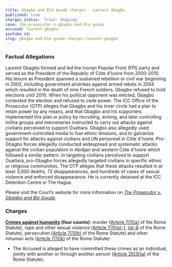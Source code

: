 ```yaml
---
title: Gbagbo and Blé Goudé charges - Laurent Gbagbo
published: true
charges_status: 'Trial: Ongoing'
case: the-prosecutor-v-gbagbo-and-ble-goude
accused: laurent-gbagbo
youtube_id:
slug: gbagbo-and-ble-goude-charges-laurent-gbagbo
---
```



### Factual Allegations

Laurent Gbagbo formed and led the Ivorian Popular Front (FPI) party and served as the President of the Republic of C&ocirc;te d'Ivoire from 2000-2010. His tenure as President spanned a sustained rebellion or civil war beginning in 2002, including government airstrikes against armed rebels in 2004 which resulted in the death of nine French soldiers. Gbagbo refused to hold elections until 2010. When his political opponent was elected, Gbagbo contested the election and refused to cede power. The ICC Office of the Prosecutor (OTP) alleges that Gbagbo and his inner circle had a plan to retain power by any means, and that Gbagbo and his supporters implemented this plan or policy by recruiting, arming, and later controlling militia groups and mercenaries instructed to carry out attacks against civilians perceived to support Ouattara. Gbagbo also allegedly used government-controlled media to fuel ethnic tensions, and to galvanize support for attacks against civilians and UN personnel in C&ocirc;te d'Ivoire. Pro-Gbagbo forces allegedly conducted widespread and systematic attacks against the civilian population in Abidjan and western C&ocirc;te d'Ivoire which followed a similar pattern. In targeting civilians perceived to support Ouattara, pro-Gbagbo forces allegedly targeted civilians in specific ethnic or religious communities. The OTP alleges that these attacks resulted in at least 3,000 deaths, 72 disappearances, and hundreds of cases of sexual violence and enforced disappearance. He is currently detained at the ICC Detention Centre in The Hague.

Please visit the Court’s website for more information on [*The Prosecutor v. Gbagbo and Bl&eacute; Goud&eacute;*](https://www.icc-cpi.int/cdi/gbagbo-goude).

### Charges

**[Crimes against humanity](http://www.casematrixnetwork.org/case-m/klamberg-commentary/rome-statute/#c1171) (four counts)**: murder ([Article 7(1)(a)](http://www.casematrixnetwork.org/cmn-knowledge-hub/klamberg-commentary/elements-of-crime/#c2286) of the Rome Statute), rape and other sexual violence ([Article 7(1)(g)-1](http://www.casematrixnetwork.org/cmn-knowledge-hub/klamberg-commentary/elements-of-crime/#c2292), [(g)-6](http://www.casematrixnetwork.org/cmn-knowledge-hub/klamberg-commentary/elements-of-crime/#c2297) of the Rome Statute), persecution ([Article 7(1)(h)](http://www.casematrixnetwork.org/cmn-knowledge-hub/klamberg-commentary/elements-of-crime/#c2298) of the Rome Statute) and other inhuman acts ([Article 7(1)(k)](http://www.casematrixnetwork.org/cmn-knowledge-hub/klamberg-commentary/elements-of-crime/#c2301) of the Rome Statute)

* The Accused is alleged to have committed these crimes as an individual, jointly with another or through another person ([Article 25(3)(a)](http://www.casematrixnetwork.org/case-m/klamberg-commentary/rome-statute/#c1198) of the Rome Statute).